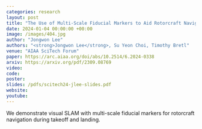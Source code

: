 ```yaml
---
categories: research
layout: post
title: "The Use of Multi-Scale Fiducial Markers to Aid Rotorcraft Navigation"
date: 2024-01-04 00:00:00 +00:00
image: /images/404.jpg
author: "Jongwon Lee"
authors: "<strong>Jongwon Lee</strong>, Su Yeon Choi, Timothy Bretl"
venue: "AIAA SciTech Forum"
paper: https://arc.aiaa.org/doi/abs/10.2514/6.2024-0338
arxiv: https://arxiv.org/pdf/2309.08769
video: 
code: 
poster: 
slides: /pdfs/scitech24-jlee-slides.pdf
website: 
youtube: 
---
```

We demonstrate visual SLAM with multi-scale fiducial markers for rotorcraft navigation during takeoff and landing.